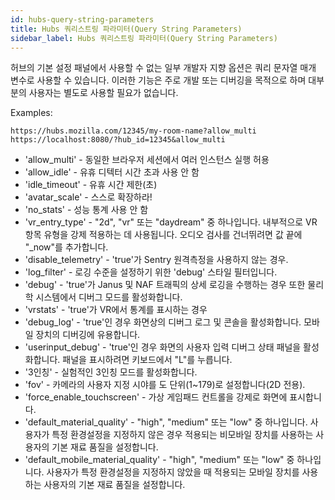 ```yaml
---
id: hubs-query-string-parameters
title: Hubs 쿼리스트링 파라미터(Query String Parameters)
sidebar_label: Hubs 쿼리스트링 파라미터(Query String Parameters)
---
```


허브의 기본 설정 패널에서 사용할 수 없는 일부 개발자 지향 옵션은 쿼리 문자열 매개 변수로 사용할 수 있습니다. 이러한 기능은 주로 개발 또는 디버깅을 목적으로 하며 대부분의 사용자는 별도로 사용할 필요가 없습니다.

Examples:

```
https://hubs.mozilla.com/12345/my-room-name?allow_multi
https://localhost:8080/?hub_id=12345&allow_multi
```

- 'allow_multi' - 동일한 브라우저 세션에서 여러 인스턴스 실행 허용
- 'allow_idle' - 유휴 디텍터 시간 초과 사용 안 함
- 'idle_timeout' - 유휴 시간 제한(초)
- 'avatar_scale' - 스스로 확장하라!
- 'no_stats' - 성능 통계 사용 안 함
- 'vr_entry_type' - "2d", "vr" 또는 "daydream" 중 하나입니다. 내부적으로 VR 항목 유형을 강제 적용하는 데 사용됩니다. 오디오 검사를 건너뛰려면 값 끝에 "_now"를 추가합니다.
- 'disable_telemetry' - 'true'가 Sentry 원격측정을 사용하지 않는 경우.
- 'log_filter' - 로깅 수준을 설정하기 위한 'debug' 스타일 필터입니다.
- 'debug' - 'true'가 Janus 및 NAF 트래픽의 상세 로깅을 수행하는 경우 또한 물리학 시스템에서 디버그 모드를 활성화합니다.
- 'vrstats' - 'true'가 VR에서 통계를 표시하는 경우
- 'debug_log' - 'true'인 경우 화면상의 디버그 로그 및 콘솔을 활성화합니다. 모바일 장치의 디버깅에 유용합니다.
- 'userinput_debug' - 'true'인 경우 화면의 사용자 입력 디버그 상태 패널을 활성화합니다. 패널을 표시하려면 키보드에서 "L"를 누릅니다.
- '3인칭' - 실험적인 3인칭 모드를 활성화합니다.
- 'fov' - 카메라의 사용자 지정 시야를 도 단위(1~179)로 설정합니다(2D 전용).
- 'force_enable_touchscreen' - 가상 게임패드 컨트롤을 강제로 화면에 표시합니다.
- 'default_material_quality' - "high", "medium" 또는 "low" 중 하나입니다. 사용자가 특정 환경설정을 지정하지 않은 경우 적용되는 비모바일 장치를 사용하는 사용자의 기본 재료 품질을 설정합니다.
- 'default_mobile_material_quality' - "high", "medium" 또는 "low" 중 하나입니다. 사용자가 특정 환경설정을 지정하지 않았을 때 적용되는 모바일 장치를 사용하는 사용자의 기본 재료 품질을 설정합니다.